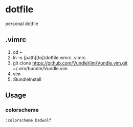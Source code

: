 # dotfile
personal dotfile

## .vimrc

1. cd ~
2. ln -s [path]\[to]\dotfile\.vimrc .vimrc 
3. git clone https://github.com/VundleVim/Vundle.vim.git ~/.vim/bundle/Vundle.vim
4. vim
5. :BundleInstall

## Usage

### colorscheme

```
:colorscheme badwolf
```
